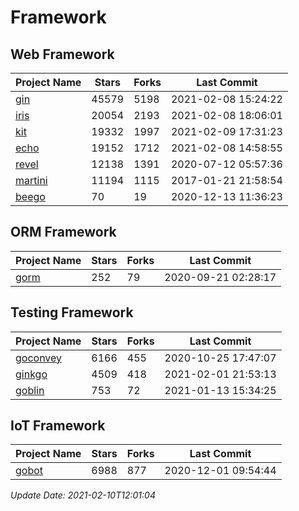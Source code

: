 # Framework

## Web Framework
| Project Name | Stars | Forks | Last Commit |
| ------------ | ----- | ----- | ----------- |
| [gin](https://github.com/gin-gonic/gin) | 45579 | 5198 | 2021-02-08 15:24:22 |
| [iris](https://github.com/kataras/iris) | 20054 | 2193 | 2021-02-08 18:06:01 |
| [kit](https://github.com/go-kit/kit) | 19332 | 1997 | 2021-02-09 17:31:23 |
| [echo](https://github.com/labstack/echo) | 19152 | 1712 | 2021-02-08 14:58:55 |
| [revel](https://github.com/revel/revel) | 12138 | 1391 | 2020-07-12 05:57:36 |
| [martini](https://github.com/go-martini/martini) | 11194 | 1115 | 2017-01-21 21:58:54 |
| [beego](https://github.com/astaxie/beego) | 70 | 19 | 2020-12-13 11:36:23 |

## ORM Framework
| Project Name | Stars | Forks | Last Commit |
| ------------ | ----- | ----- | ----------- |
| [gorm](https://github.com/jinzhu/gorm) | 252 | 79 | 2020-09-21 02:28:17 |

## Testing Framework
| Project Name | Stars | Forks | Last Commit |
| ------------ | ----- | ----- | ----------- |
| [goconvey](https://github.com/smartystreets/goconvey) | 6166 | 455 | 2020-10-25 17:47:07 |
| [ginkgo](https://github.com/onsi/ginkgo) | 4509 | 418 | 2021-02-01 21:53:13 |
| [goblin](https://github.com/franela/goblin) | 753 | 72 | 2021-01-13 15:34:25 |

## IoT Framework
| Project Name | Stars | Forks | Last Commit |
| ------------ | ----- | ----- | ----------- |
| [gobot](https://github.com/hybridgroup/gobot) | 6988 | 877 | 2020-12-01 09:54:44 |

*Update Date: 2021-02-10T12:01:04*
